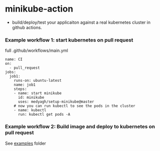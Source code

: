 # minikube-action
- build/deploy/test your applicaiton against a real kubernetes cluster in github actions.

### Example workflow 1: start kubernetes on pull request

full  .github/workflows/main.yml
```
name: CI
on:   
  - pull_request
jobs:
  job1:
    runs-on: ubuntu-latest
    name: job1
    steps:
    - name: start minikube 
      id: minikube
      uses: medyagh/setup-minikube@master
    # now you can run kubectl to see the pods in the cluster
    - name: kubectl 
      run: kubectl get pods -A
```


### Example workflow 2: Build image and deploy to kubernetes on pull request

See [examples](https://github.com/medyagh/setup-minikube/tree/master/examples) folder